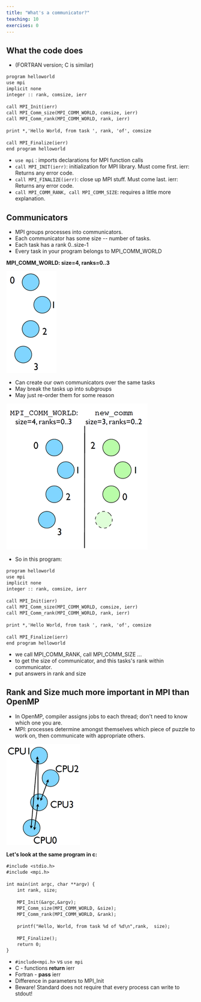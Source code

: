```yaml
---
title: "What's a communicator?"
teaching: 10
exercises: 0
---
```


## What the code does
- (FORTRAN version; C is similar)

```
program helloworld
use mpi
implicit none
integer :: rank, comsize, ierr

call MPI_Init(ierr)
call MPI_Comm_size(MPI_COMM_WORLD, comsize, ierr)
call MPI_Comm_rank(MPI_COMM_WORLD, rank, ierr)

print *,'Hello World, from task ', rank, 'of', comsize

call MPI_Finalize(ierr)
end program helloworld

```

- `use mpi` : imports declarations for MPI function calls
- `call MPI_INIT(ierr)`: initialization for MPI library. Must come first. ierr: Returns any error code.
- `call MPI_FINALIZE(ierr)`: close up MPI stuff. Must come last. ierr: Returns any error code.
- `call MPI_COMM_RANK, call MPI_COMM_SIZE`: requires a little more explanation.

## Communicators
- MPI groups processes into communicators.
- Each communicator has some size -- number of tasks.
- Each task has a rank 0..size-1
- Every task in your program belongs to MPI\_COMM\_WORLD

**MPI\_COMM\_WORLD: size=4, ranks=0..3**

![MPI_Comm_world: size=4, ranks=0..3](../fig/Communicators_1.png)

- Can create our own communicators over the same tasks
- May break the tasks up into subgroups
- May just re-order them for some reason

![New communicators](../fig/Communicators_2.png)

- So in this program:

```
program helloworld
use mpi
implicit none
integer :: rank, comsize, ierr

call MPI_Init(ierr)
call MPI_Comm_size(MPI_COMM_WORLD, comsize, ierr)
call MPI_Comm_rank(MPI_COMM_WORLD, rank, ierr)

print *,'Hello World, from task ', rank, 'of', comsize

call MPI_Finalize(ierr)
end program helloworld

```

- we call MPI\_COMM\_RANK, call MPI\_COMM\_SIZE ...
- to get the size of communicator, and this tasks's rank within communicator.
- put answers in rank and size

## Rank and Size much more important in MPI than OpenMP
- In OpenMP, compiler assigns jobs to each thread; don't need to know which one you are.
- MPI: processes determine amongst themselves which piece of puzzle to work on, then communicate with appropriate others.

![Rank and Size much](../fig/message_passing.png)

**Let's look at the same program in c:**

```
#include <stdio.h>
#include <mpi.h>

int main(int argc, char **argv) {
    int rank, size;

    MPI_Init(&argc,&argv);
    MPI_Comm_size(MPI_COMM_WORLD, &size);
    MPI_Comm_rank(MPI_COMM_WORLD, &rank);

    printf("Hello, World, from task %d of %d\n",rank,  size);

    MPI_Finalize();
    return 0;
}
```

- `#include<mpi.h>` vs `use mpi`
- C - functions **return** ierr
- Fortran - **pass** ierr
- Difference in parameters to MPI_Init
- Beware!  Standard does not require that every process can write to stdout!

